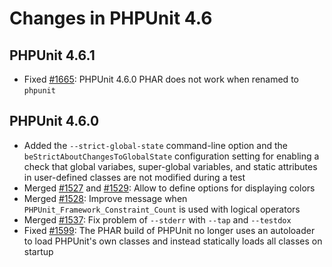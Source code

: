 # Changes in PHPUnit 4.6

## PHPUnit 4.6.1

* Fixed [#1665](https://github.com/sebastianbergmann/phpunit/issues/1665): PHPUnit 4.6.0 PHAR does not work when renamed to `phpunit`

## PHPUnit 4.6.0

* Added the `--strict-global-state` command-line option and the `beStrictAboutChangesToGlobalState` configuration setting for enabling a check that global variabes, super-global variables, and static attributes in user-defined classes are not modified during a test
* Merged [#1527](https://github.com/sebastianbergmann/phpunit/issues/1527) and [#1529](https://github.com/sebastianbergmann/phpunit/issues/1529): Allow to define options for displaying colors
* Merged [#1528](https://github.com/sebastianbergmann/phpunit/issues/1528): Improve message when `PHPUnit_Framework_Constraint_Count` is used with logical operators
* Merged [#1537](https://github.com/sebastianbergmann/phpunit/issues/1537): Fix problem of `--stderr` with `--tap` and `--testdox`
* Fixed [#1599](https://github.com/sebastianbergmann/phpunit/issues/1599): The PHAR build of PHPUnit no longer uses an autoloader to load PHPUnit's own classes and instead statically loads all classes on startup

